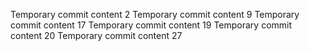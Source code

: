 Temporary commit content 2
Temporary commit content 9
Temporary commit content 17
Temporary commit content 19
Temporary commit content 20
Temporary commit content 27
